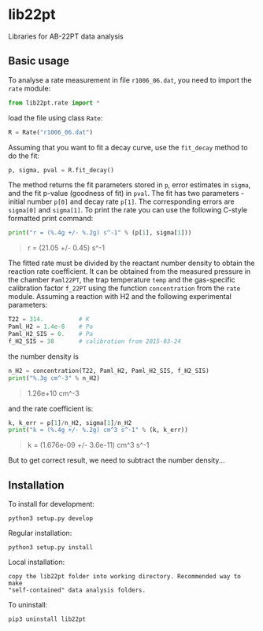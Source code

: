 # lib22pt
Libraries for AB-22PT data analysis

## Basic usage
To analyse a rate measurement in file `r1006_06.dat`, you need to import the `rate` module:
```python
from lib22pt.rate import *
```
load the file using class `Rate`:
```python
R = Rate("r1006_06.dat")
```
Assuming that you want to fit a decay curve, use the `fit_decay` method to do the fit:
```python
p, sigma, pval = R.fit_decay()
```
The method returns the fit parameters stored in `p`,  error estimates in `sigma`, and the fit p-value (goodness of fit) in `pval`. The fit has two parameters - initial number `p[0]` and decay rate `p[1]`. The corresponding errors are `sigma[0]` and `sigma[1]`. To print the rate you can use the following C-style formatted print command:
```python
print("r = (%.4g +/- %.2g) s^-1" % (p[1], sigma[1]))
```
> r = (21.05 +/- 0.45) s^-1

The fitted rate must be divided by the reactant number density to obtain the reaction rate coefficient. It can be obtained from the measured pressure in the chamber `Paml22PT`, the trap temperature `temp` and the gas-specific calibration factor `f_22PT` using the function `concentration` from the `rate` module. Assuming a reaction with H2 and the following experimental parameters:
```python
T22 = 314.          # K
Paml_H2 = 1.4e-8    # Pa
Paml_H2_SIS = 0.    # Pa
f_H2_SIS = 38       # calibration from 2015-03-24
```
the number density is
```python
n_H2 = concentration(T22, Paml_H2, Paml_H2_SIS, f_H2_SIS)
print("%.3g cm^-3" % n_H2)
```
> 1.26e+10 cm^-3

and the rate coefficient is:
```python
k, k_err = p[1]/n_H2, sigma[1]/n_H2
print("k = (%.4g +/- %.2g) cm^3 s^-1" % (k, k_err))
```
> k = (1.676e-09 +/- 3.6e-11) cm^3 s^-1

But to get correct result, we need to subtract the number density...

## Installation
To install for development:

    python3 setup.py develop

Regular installation:

    python3 setup.py install

Local installation:

    copy the lib22pt folder into working directory. Recommended way to make
    "self-contained" data analysis folders.

To uninstall:

    pip3 uninstall lib22pt
